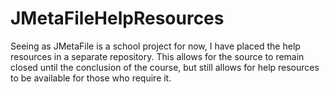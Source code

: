 # JMetaFileHelpResources
Seeing as JMetaFile is a school project for now, I have placed the help resources in a separate repository. This allows for the source to remain closed until the conclusion of the course, but still allows for help resources to be available for those who require it.
